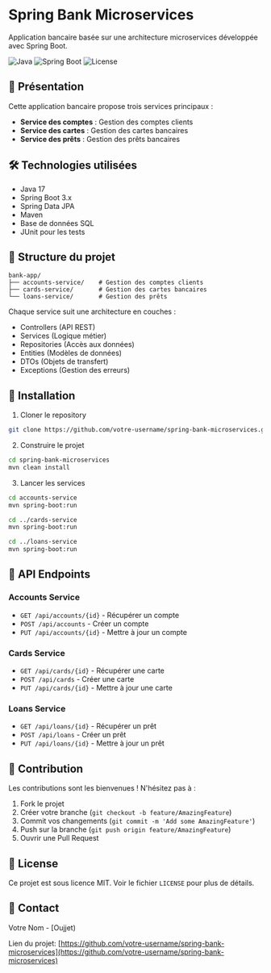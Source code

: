 # Spring Bank Microservices

Application bancaire basée sur une architecture microservices développée avec Spring Boot.

![Java](https://img.shields.io/badge/Java-17-orange)
![Spring Boot](https://img.shields.io/badge/Spring%20Boot-3.x-green)
![License](https://img.shields.io/badge/License-MIT-blue)

## 🏦 Présentation

Cette application bancaire propose trois services principaux :
- **Service des comptes** : Gestion des comptes clients
- **Service des cartes** : Gestion des cartes bancaires
- **Service des prêts** : Gestion des prêts bancaires

## 🛠 Technologies utilisées

- Java 17
- Spring Boot 3.x
- Spring Data JPA
- Maven
- Base de données SQL
- JUnit pour les tests

## 📁 Structure du projet

```
bank-app/
├── accounts-service/    # Gestion des comptes clients
├── cards-service/       # Gestion des cartes bancaires
└── loans-service/       # Gestion des prêts
```

Chaque service suit une architecture en couches :
- Controllers (API REST)
- Services (Logique métier)
- Repositories (Accès aux données)
- Entities (Modèles de données)
- DTOs (Objets de transfert)
- Exceptions (Gestion des erreurs)

## 🚀 Installation

1. Cloner le repository
```bash
git clone https://github.com/votre-username/spring-bank-microservices.git
```

2. Construire le projet
```bash
cd spring-bank-microservices
mvn clean install
```

3. Lancer les services
```bash
cd accounts-service
mvn spring-boot:run

cd ../cards-service
mvn spring-boot:run

cd ../loans-service
mvn spring-boot:run
```

## 📡 API Endpoints

### Accounts Service
- `GET /api/accounts/{id}` - Récupérer un compte
- `POST /api/accounts` - Créer un compte
- `PUT /api/accounts/{id}` - Mettre à jour un compte

### Cards Service
- `GET /api/cards/{id}` - Récupérer une carte
- `POST /api/cards` - Créer une carte
- `PUT /api/cards/{id}` - Mettre à jour une carte

### Loans Service
- `GET /api/loans/{id}` - Récupérer un prêt
- `POST /api/loans` - Créer un prêt
- `PUT /api/loans/{id}` - Mettre à jour un prêt

## 🤝 Contribution

Les contributions sont les bienvenues ! N'hésitez pas à :
1. Fork le projet
2. Créer votre branche (`git checkout -b feature/AmazingFeature`)
3. Commit vos changements (`git commit -m 'Add some AmazingFeature'`)
4. Push sur la branche (`git push origin feature/AmazingFeature`)
5. Ouvrir une Pull Request

## 📝 License

Ce projet est sous licence MIT. Voir le fichier `LICENSE` pour plus de détails.

## 📧 Contact

Votre Nom - [Oujjet)

Lien du projet: [https://github.com/votre-username/spring-bank-microservices](https://github.com/votre-username/spring-bank-microservices)
